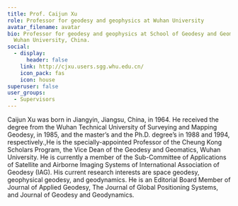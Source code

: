 ```yaml
---
title: Prof. Caijun Xu
role: Professor for geodesy and geophysics at Wuhan University
avatar_filename: avatar
bio: Professor for geodesy and geophysics at School of Geodesy and Geomatics of
  Wuhan University, China.
social:
  - display:
      header: false
    link: http://cjxu.users.sgg.whu.edu.cn/
    icon_pack: fas
    icon: house
superuser: false
user_groups:
  - Supervisors
---
```

Caijun Xu was born in Jiangyin, Jiangsu, China, in 1964. He received the degree from the Wuhan Technical University of Surveying and Mapping Geodesy, in 1985, and the master’s and the Ph.D. degree’s in 1988 and 1994, respectively.,He is the specially-appointed Professor of the Cheung Kong Scholars Program, the Vice Dean of the Geodesy and Geomatics, Wuhan University. He is currently a member of the Sub-Committee of Applications of Satellite and Airborne Imaging Systems of International Association of Geodesy (IAG). His current research interests are space geodesy, geophysical geodesy, and geodynamics. He is an Editorial Board Member of Journal of Applied Geodesy, The Journal of Global Positioning Systems, and Journal of Geodesy and Geodynamics.